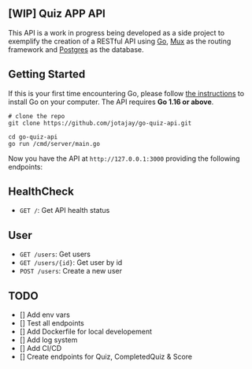 ## [WIP] Quiz APP API

This API is a work in progress being developed as a side project to exemplify the creation of a
RESTful API using [Go](https://golang.org), [Mux](https://github.com/gorilla/mux) as the routing framework and [Postgres](https://www.postgresql.org) as the database.

## Getting Started

If this is your first time encountering Go, please follow [the instructions](https://golang.org/doc/install) to
install Go on your computer. The API requires **Go 1.16 or above**.

```shell
# clone the repo
git clone https://github.com/jotajay/go-quiz-api.git

cd go-quiz-api
go run /cmd/server/main.go
```

Now you have the API at `http://127.0.0.1:3000` providing the following endpoints:

## HealthCheck

- `GET /`: Get API health status

## User

- `GET /users`: Get users
- `GET /users/{id}`: Get user by id
- `POST /users`: Create a new user

## TODO

- [] Add env vars
- [] Test all endpoints
- [] Add Dockerfile for local developement
- [] Add log system
- [] Add CI/CD
- [] Create endpoints for Quiz, CompletedQuiz & Score
